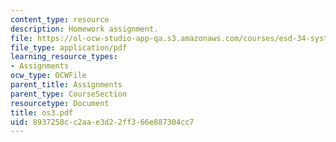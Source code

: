 ```yaml
---
content_type: resource
description: Homework assignment.
file: https://ol-ocw-studio-app-qa.s3.amazonaws.com/courses/esd-34-system-architecture-january-iap-2007/8937258cc2aae3d22ff366e887304cc7_os3.pdf
file_type: application/pdf
learning_resource_types:
- Assignments
ocw_type: OCWFile
parent_title: Assignments
parent_type: CourseSection
resourcetype: Document
title: os3.pdf
uid: 8937258c-c2aa-e3d2-2ff3-66e887304cc7
---
```

